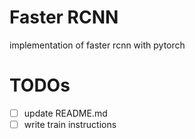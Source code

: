 # Faster RCNN
implementation of faster rcnn with pytorch


# TODOs
- [ ] update README.md
- [ ] write train instructions
